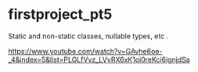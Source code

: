 # firstproject_pt5
Static and non-static classes, nullable types, etc . 

https://www.youtube.com/watch?v=GAvhe6oe-_4&index=5&list=PLGLfVvz_LVvRX6xK1oi0reKci6ignjdSa
